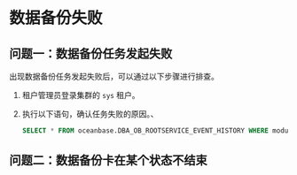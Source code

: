 # 数据备份失败

## 问题一：数据备份任务发起失败

出现数据备份任务发起失败后，可以通过以下步骤进行排查。

1. 租户管理员登录集群的 `sys` 租户。

2. 执行以下语句，确认任务失败的原因。、

   ```sql
   SELECT * FROM oceanbase.DBA_OB_ROOTSERVICE_EVENT_HISTORY WHERE module='backup_data' AND event ='start_backup_data';
   ```


## 问题二：数据备份卡在某个状态不结束

